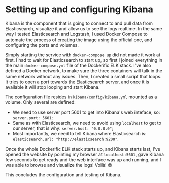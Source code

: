 # Setting up and configuring Kibana

Kibana is the component that is going to connect to and pull data from Elasticsearch, visualize it and allow us to see the logs realtime. In the same way I tested Elasticsearch and Logstash, I used Docker Compose to automate the process of creating the image using the official one, and configuring the ports and volumes.

Simply starting the service with `docker-compose up` did not made it work at first. I had to wait for Elasticsearch to start up, so first I joined everything in the main `docker-compose.yml` file of the Dockerific ELK stack. I've also defined a Docker network, to make sure the three containers will talk in the same network without any issues. Then, I created a small script that loops. It tries to open a port towards the Elasticsearch server, and once it is available it will stop looping and start Kibana.

The configuration file resides in `kibana/config/kibana.yml` mounted as a volume. Only several are defined:

* We need to use server port 5601 to get into Kibana's web inteface, so: `server.port: 5601`;
* Same as with Elasticsearch, we need to avoid using `localhost` to get to our server, that is why: `server.host: "0.0.0.0"`;
* Most importantly, we need to tell Kibana where Elasticsearch is: `elasticsearch.url: "http://elasticsearch:9200"`.

Once the whole Dockerific ELK stack starts up, and Kibana starts last, I've opened the website by pointing my browser at `localhost:5601`, gave Kibana few seconds to get ready and the web interface was up and running, and I was able to browse and visualize the logs! Voilà! :satisfied:

This concludes the configuration and testing of Kibana.
